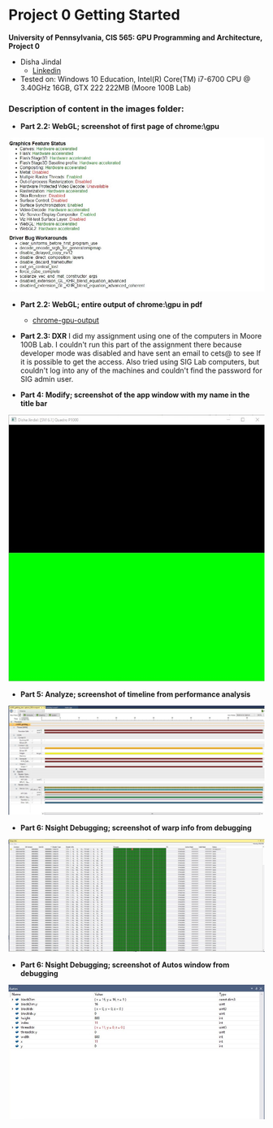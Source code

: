 Project 0 Getting Started
====================

**University of Pennsylvania, CIS 565: GPU Programming and Architecture, Project 0**

* Disha Jindal
  * [Linkedin](https://www.linkedin.com/in/disha-jindal/)
* Tested on: Windows 10 Education, Intel(R) Core(TM) i7-6700 CPU @ 3.40GHz 16GB, GTX 222 222MB (Moore 100B Lab)

### Description of content in the images folder:
- **Part 2.2: WebGL; screenshot of first page of chrome:\\gpu**

![](https://github.com/DishaJindal/Project0-Getting-Started/blob/master/images/gpu-webgl-status.jpg)
- **Part 2.2: WebGL; entire output of chrome:\\gpu in pdf**
  - [chrome-gpu-output](https://github.com/DishaJindal/Project0-Getting-Started/blob/master/images/gpu.pdf)
  
- **Part 2.3: DXR**
I did my assignment using one of the computers in Moore 100B Lab. I couldn't run this part of the assignment there because developer mode was disabled and have sent an email to cets@ to see If it is possible to get the access. Also tried using SIG Lab computers, but couldn't log into any of the machines and couldn't find the password for SIG admin user.
- **Part 4: Modify; screenshot of the app window with my name in the title bar**

![](https://github.com/DishaJindal/Project0-Getting-Started/blob/master/images/modify-name.jpg)
- **Part 5: Analyze; screenshot of timeline from performance analysis**

![](https://github.com/DishaJindal/Project0-Getting-Started/blob/master/images/performance-analysis.jpg)
- **Part 6: Nsight Debugging; screenshot of warp info from debugging**

![](https://github.com/DishaJindal/Project0-Getting-Started/blob/master/images/debugging-warp-info.jpg)
- **Part 6: Nsight Debugging; screenshot of Autos window from debugging**

![](https://github.com/DishaJindal/Project0-Getting-Started/blob/master/images/debugging-auto.jpg)
